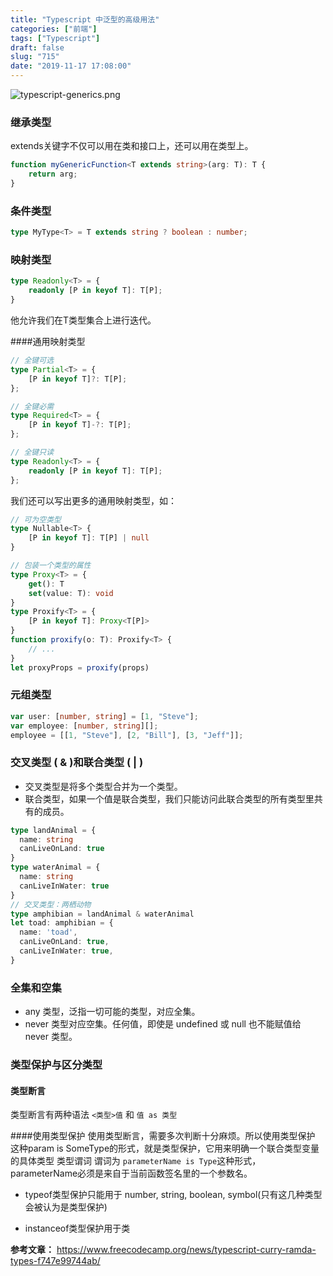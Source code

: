 ```yaml
---
title: "Typescript 中泛型的高级用法"
categories: ["前端"]
tags: ["Typescript"]
draft: false
slug: "715"
date: "2019-11-17 17:08:00"
---
```


![typescript-generics.png][1]

### 继承类型
extends关键字不仅可以用在类和接口上，还可以用在类型上。
```ts
function myGenericFunction<T extends string>(arg: T): T {
    return arg;
}
```

### 条件类型
```ts
type MyType<T> = T extends string ? boolean : number;
```

### 映射类型
```ts
type Readonly<T> = {
    readonly [P in keyof T]: T[P];
}
```
他允许我们在T类型集合上进行迭代。

####通用映射类型
```ts
// 全键可选
type Partial<T> = {
    [P in keyof T]?: T[P];
};

// 全键必需
type Required<T> = {
    [P in keyof T]-?: T[P];
};

// 全键只读
type Readonly<T> = {
    readonly [P in keyof T]: T[P];
};
```
我们还可以写出更多的通用映射类型，如：

```ts
// 可为空类型
type Nullable<T> {
    [P in keyof T]: T[P] | null
}

// 包装一个类型的属性
type Proxy<T> = {
    get(): T
    set(value: T): void
}
type Proxify<T> = {
    [P in keyof T]: Proxy<T[P]>
}
function proxify(o: T): Proxify<T> {
    // ...
}
let proxyProps = proxify(props)
```

### 元组类型
```ts
var user: [number, string] = [1, "Steve"];
var employee: [number, string][];
employee = [[1, "Steve"], [2, "Bill"], [3, "Jeff"]];
```

### 交叉类型 ( & )和联合类型 ( | )
- 交叉类型是将多个类型合并为一个类型。
- 联合类型，如果一个值是联合类型，我们只能访问此联合类型的所有类型里共有的成员。
```ts
type landAnimal = {
  name: string
  canLiveOnLand: true
}
type waterAnimal = {
  name: string
  canLiveInWater: true
}
// 交叉类型：两栖动物
type amphibian = landAnimal & waterAnimal
let toad: amphibian = {
  name: 'toad',
  canLiveOnLand: true,
  canLiveInWater: true,
}
```


### 全集和空集
- any 类型，泛指一切可能的类型，对应全集。
- never 类型对应空集。任何值，即使是 undefined 或 null 也不能赋值给 never 类型。

### 类型保护与区分类型
####  类型断言
类型断言有两种语法 `<类型>值` 和 `值 as 类型`

####使用类型保护
使用类型断言，需要多次判断十分麻烦。所以使用类型保护
这种param is SomeType的形式，就是类型保护，它用来明确一个联合类型变量的具体类型
类型谓词 谓词为 `parameterName is Type`这种形式，parameterName必须是来自于当前函数签名里的一个参数名。

- typeof类型保护只能用于 number, string, boolean, symbol(只有这几种类型会被认为是类型保护)

- instanceof类型保护用于类

**参考文章：**
https://www.freecodecamp.org/news/typescript-curry-ramda-types-f747e99744ab/

  [1]: https://img.zhangchen915.com/2019/11/963792284.png
